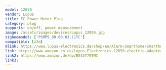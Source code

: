 ```yaml
---
model: 12050
vendor: Lupus
title: EC Power Meter Plug
category: plug
supports: on/off, power measurement
image: /assets/images/devices/Lupus_12050.jpg
zigbeemodel: ['PSMP5_00.00.03.11TC']
compatible: [z2m]
mlink: https://www.lupus-electronics.de/shop/en/Alarm-Smarthome/Smarthome-Home-Automation/LUPUSEC-Remote-controlled-mains-socket-with-power-meter-and-Zi-p.html
link: https://www.amazon.co.uk/Lupus-Electronics-12050-electric-adapter-adaptor/dp/B015T79TMI
link2: https://www.amazon.de/dp/B015T79TMI
link3: 
---
```


